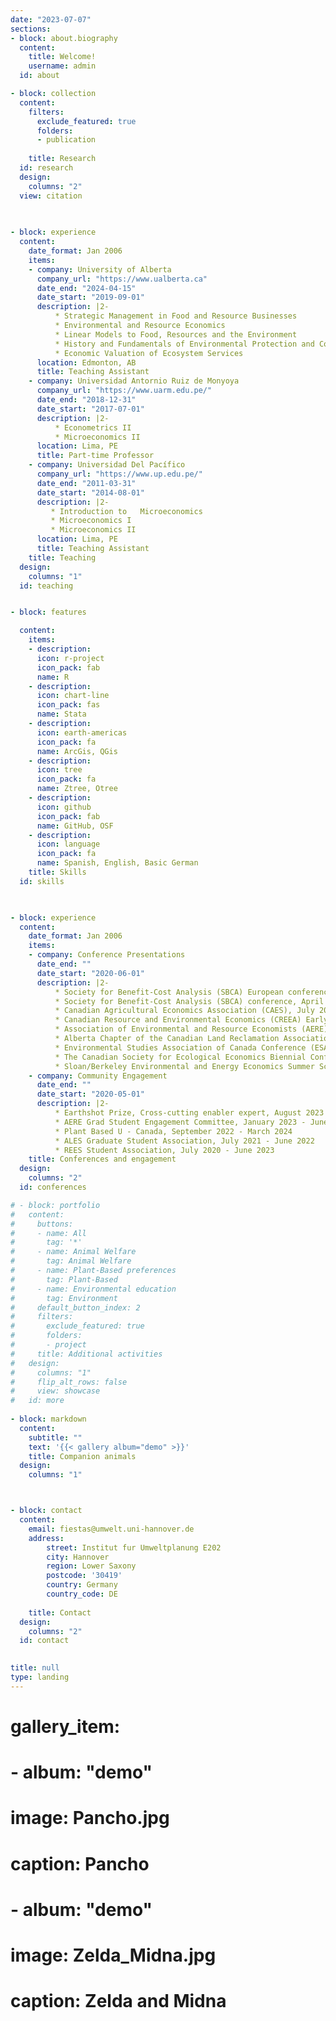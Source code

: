 ```yaml
---
date: "2023-07-07"
sections:
- block: about.biography
  content:
    title: Welcome!
    username: admin
  id: about

- block: collection
  content:
    filters:
      exclude_featured: true
      folders:
      - publication
    
    title: Research
  id: research
  design:
    columns: "2"
  view: citation
   
    

- block: experience
  content:
    date_format: Jan 2006
    items:
    - company: University of Alberta
      company_url: "https://www.ualberta.ca"
      date_end: "2024-04-15"
      date_start: "2019-09-01"
      description: |2-
          * Strategic Management in Food and Resource Businesses
          * Environmental and Resource Economics
          * Linear Models to Food, Resources and the Environment
          * History and Fundamentals of Environmental Protection and Conservation
          * Economic Valuation of Ecosystem Services
      location: Edmonton, AB
      title: Teaching Assistant
    - company: Universidad Antornio Ruiz de Monyoya
      company_url: "https://www.uarm.edu.pe/"
      date_end: "2018-12-31"
      date_start: "2017-07-01"
      description: |2-
          * Econometrics II
          * Microeconomics II
      location: Lima, PE
      title: Part-time Professor
    - company: Universidad Del Pacífico
      company_url: "https://www.up.edu.pe/"
      date_end: "2011-03-31"
      date_start: "2014-08-01"
      description: |2-
         * Introduction to   Microeconomics
         * Microeconomics I
         * Microeconomics II
      location: Lima, PE
      title: Teaching Assistant
    title: Teaching
  design:
    columns: "1"
  id: teaching  


- block: features

  content:
    items:
    - description: 
      icon: r-project
      icon_pack: fab
      name: R
    - description:
      icon: chart-line
      icon_pack: fas
      name: Stata
    - description: 
      icon: earth-americas
      icon_pack: fa
      name: ArcGis, QGis
    - description: 
      icon: tree
      icon_pack: fa
      name: Ztree, Otree
    - description: 
      icon: github
      icon_pack: fab
      name: GitHub, OSF
    - description: 
      icon: language
      icon_pack: fa
      name: Spanish, English, Basic German
    title: Skills
  id: skills
 


- block: experience
  content:
    date_format: Jan 2006
    items:
    - company: Conference Presentations
      date_end: ""
      date_start: "2020-06-01"
      description: |2-
          * Society for Benefit-Cost Analysis (SBCA) European conference, September 2024
          * Society for Benefit-Cost Analysis (SBCA) conference, April 2024
          * Canadian Agricultural Economics Association (CAES), July 2023
          * Canadian Resource and Environmental Economics (CREEA) Early Scholar Workshop, June 2023
          * Association of Environmental and Resource Economists (AERE) Conference, June 2022
          * Alberta Chapter of the Canadian Land Reclamation Association (CLRA), May 2022
          * Environmental Studies Association of Canada Conference (ESAC), June 2021
          * The Canadian Society for Ecological Economics Biennial Conference (CSEE), May 2021
          * Sloan/Berkeley Environmental and Energy Economics Summer School, June 2020
    - company: Community Engagement
      date_end: ""
      date_start: "2020-05-01"
      description: |2-
          * Earthshot Prize, Cross-cutting enabler expert, August 2023 - Ongoing
          * AERE Grad Student Engagement Committee, January 2023 - June 2024
          * Plant Based U - Canada, September 2022 - March 2024
          * ALES Graduate Student Association, July 2021 - June 2022
          * REES Student Association, July 2020 - June 2023
    title: Conferences and engagement
  design:
    columns: "2"
  id: conferences

# - block: portfolio
#   content:
#     buttons:
#     - name: All
#       tag: '*'
#     - name: Animal Welfare
#       tag: Animal Welfare
#     - name: Plant-Based preferences
#       tag: Plant-Based
#     - name: Environmental education
#       tag: Environment
#     default_button_index: 2
#     filters:
#       exclude_featured: true
#       folders:
#       - project
#     title: Additional activities
#   design:
#     columns: "1"
#     flip_alt_rows: false
#     view: showcase
#   id: more
  
- block: markdown
  content:
    subtitle: ""
    text: '{{< gallery album="demo" >}}'
    title: Companion animals
  design:
    columns: "1"



- block: contact
  content:
    email: fiestas@umwelt.uni-hannover.de
    address:
        street: Institut fur Umweltplanung E202
        city: Hannover
        region: Lower Saxony
        postcode: '30419'
        country: Germany
        country_code: DE
    
    title: Contact
  design:
    columns: "2"
  id: contact
    

title: null
type: landing
---
```


# gallery_item:
# - album: "demo"
#   image: Pancho.jpg
#   caption: Pancho
# - album: "demo"
#   image: Zelda_Midna.jpg
#   caption: Zelda and Midna
